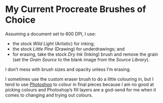 <!---
  # This file is distributed under the Creative Commons Attribution 4.0
  # International License. To view a copy of this license, please visit
  # <http://creativecommons.org/licenses/by/4.0/>.

  collections:
    - 'notes'
    - 'procreate'
  git: '$Metadata$'
  twigTemplate: .templates/base-note.html.twig
--->

My Current Procreate Brushes of Choice
======================================

Assuming a document set to 600 DPI, I use:

- the stock *Wild Light* (Artistic) for inking;
- the stock *Little Pine* (Drawing) for underdrawings; and
- for erasing, take the stock *Dry Ink* (Inking) brush and remove the
  grain (set the *Grain Source* to the blank image from the *Source
  Library*).

I don’t mess with brush sizes and opacity unless I’m erasing.

I sometimes use the custom eraser brush to do a little colouring in, but
I tend to use [Photoshop][] to colour in final pieces because I am no
good at picking colours and Photoshop’s fill layers are a god-send for
me when it comes to changing and trying out colours.

  [Photoshop]: <https://www.robotinaponcho.net/notes#adobe-creative-cloud>
